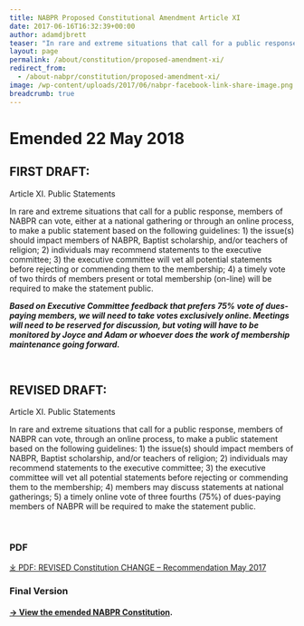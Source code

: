 ```yaml
---
title: NABPR Proposed Constitutional Amendment Article XI
date: 2017-06-16T16:32:39+00:00
author: adamdjbrett
teaser: "In rare and extreme situations that call for a public response, members of NABPR can vote, either at a national gathering or through an online process, to make a public statement based on the following guidelines"
layout: page
permalink: /about/constitution/proposed-amendment-xi/
redirect_from:
  - /about-nabpr/constitution/proposed-amendment-xi/
image: /wp-content/uploads/2017/06/nabpr-facebook-link-share-image.png
breadcrumb: true
---
```

# **Emended 22 May 2018**
## **FIRST DRAFT:**

Article XI. Public Statements

In rare and extreme situations that call for a public response, members of NABPR can vote, either at a national gathering or through an online process, to make a public statement based on the following guidelines: 1) the issue(s) should impact members of NABPR, Baptist scholarship, and/or teachers of religion; 2) individuals may recommend statements to the executive committee; 3) the executive committee will vet all potential statements before rejecting or commending them to the membership; 4) a timely vote of two thirds of members present or total membership (on-line) will be required to make the statement public.

**_Based on Executive Committee feedback that prefers 75% vote of dues-paying members, we will need to take votes exclusively online. Meetings will need to be reserved for discussion, but voting will have to be monitored by Joyce and Adam or whoever does the work of membership maintenance going forward._**

&nbsp;

## **REVISED DRAFT:**

Article XI. Public Statements

In rare and extreme situations that call for a public response, members of NABPR can vote, through an online process, to make a public statement based on the following guidelines: 1) the issue(s) should impact members of NABPR, Baptist scholarship, and/or teachers of religion; 2) individuals may recommend statements to the executive committee; 3) the executive committee will vet all potential statements before rejecting or commending them to the membership; 4) members may discuss statements at national gatherings; 5) a timely online vote of three fourths (75%) of dues-paying members of NABPR will be required to make the statement public.

&nbsp;

### PDF

[⤓ PDF: REVISED Constitution CHANGE &#8211; Recommendation May 2017](/wp-content/uploads/2017/06/REVISED-Constitution-CHANGE-recommendation-May-2017.pdf)

### Final Version

#### [→ View the emended NABPR Constitution](/about/constitution/).
